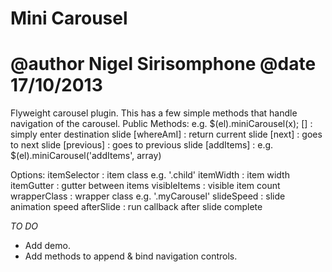 Mini Carousel
==============================================================
@author Nigel Sirisomphone
@date 17/10/2013
==============================================================
Flyweight carousel plugin. This has a few simple
methods that handle navigation of the carousel.
Public Methods:  e.g. $(el).miniCarousel(x);
  []           : simply enter destination slide
  [whereAmI]   : return current slide
  [next]       : goes to next slide
  [previous]   : goes to previous slide
  [addItems]   : e.g. $(el).miniCarousel('addItems', array)
 
Options:
  itemSelector : item class e.g. '.child'
  itemWidth    : item width
  itemGutter   : gutter between items
  visibleItems : visible item count
  wrapperClass : wrapper class e.g. '.myCarousel'
  slideSpeed   : slide animation speed
  afterSlide   : run callback after slide complete

*TO DO*
- Add demo.
- Add methods to append & bind navigation controls.